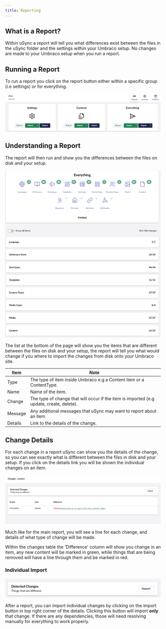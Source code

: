 ```yaml
---
title: Reporting
---
```



## What is a Report? 

Within uSync a report will tell you what differences exist between the files in the uSync folder and the settings within your Umbraco setup. No changes are made to your Umbraco setup when you run a report.

##  Running a Report

To run a report you click on the report button either within a specific group (i.e settings) or for everything. 

![The uSync dashboard](newDashboard.png)

## Understanding a Report 

The report will then run and show you the differences between the files on disk and your setup. 

![Report](newReport.png)

The list at the bottom of the page will show you the items that are different between the files on disk and your setup, the report will tell you what would change if you where to import the changes from disk onto your Umbraco site. 

|Item|Note|
|--|--|
|Type|The type of item inside Umbraco e.g a Content item or a ContentType.|
|Name|Name of the item.|
|Change|The type of change that will occur if the item is imported (e.g update, create, delete).|
|Message|Any additional messages that uSync may want to report about an item|
|Details|Link to the details of the change.|

## Change Details
For each change in a report uSync can show you the details of the change, so you can see exactly what is different between the files in disk and your setup. If you click on the details link you will be shown the individual changes on an item.

![details report](details.png)

Much like for the main report, you will see a line for each change, and details of what type of change will be made. 

Within the changes table the 'Difference' column will show you change in an item, any new content will be marked in green, while things that are being removed will have a line through them and be marked in red. 

### Individual Import

![The top banner of a details report, including the import button.](indieImport.png)

After a report, you can import individual changes by clicking on the import button in top right corner of the details. Clicking this button will import **only** that change. If there are any dependencies, those will need resolving manually for everything to work properly. 